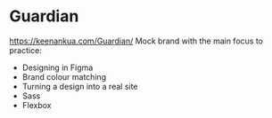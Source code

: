 # Guardian
https://keenankua.com/Guardian/
Mock brand with the main focus to practice:
- Designing in Figma
- Brand colour matching
- Turning a design into a real site
- Sass
- Flexbox
